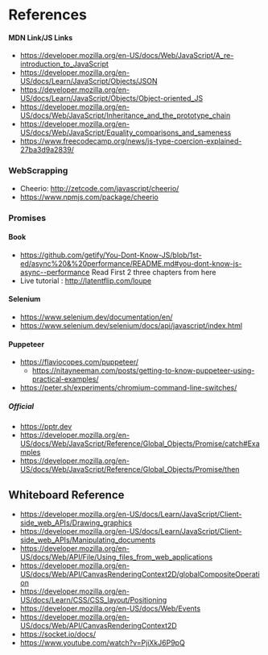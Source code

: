# References
#### MDN Link/JS Links
* https://developer.mozilla.org/en-US/docs/Web/JavaScript/A_re-introduction_to_JavaScript
* https://developer.mozilla.org/en-US/docs/Learn/JavaScript/Objects/JSON
* https://developer.mozilla.org/en-US/docs/Learn/JavaScript/Objects/Object-oriented_JS 
* https://developer.mozilla.org/en-US/docs/Web/JavaScript/Inheritance_and_the_prototype_chain
* https://developer.mozilla.org/en-US/docs/Web/JavaScript/Equality_comparisons_and_sameness
* https://www.freecodecamp.org/news/js-type-coercion-explained-27ba3d9a2839/
### WebScrapping
* Cheerio: http://zetcode.com/javascript/cheerio/
* https://www.npmjs.com/package/cheerio
### Promises
#### Book
  * https://github.com/getify/You-Dont-Know-JS/blob/1st-ed/async%20&%20performance/README.md#you-dont-know-js-async--performance
    Read First 2 three chapters from here
  * Live tutorial : http://latentflip.com/loupe
#### Selenium
  * https://www.selenium.dev/documentation/en/
  * https://www.selenium.dev/selenium/docs/api/javascript/index.html
#### Puppeteer  
  * https://flaviocopes.com/puppeteer/
	* https://nitayneeman.com/posts/getting-to-know-puppeteer-using-practical-examples/
  * https://peter.sh/experiments/chromium-command-line-switches/
##### **Official**
  * https://pptr.dev
  * https://developer.mozilla.org/en-US/docs/Web/JavaScript/Reference/Global_Objects/Promise/catch#Examples
  * https://developer.mozilla.org/en-US/docs/Web/JavaScript/Reference/Global_Objects/Promise/then
  
## Whiteboard Reference
  * https://developer.mozilla.org/en-US/docs/Learn/JavaScript/Client-side_web_APIs/Drawing_graphics
  * https://developer.mozilla.org/en-US/docs/Learn/JavaScript/Client-side_web_APIs/Manipulating_documents 
  * https://developer.mozilla.org/en-US/docs/Web/API/File/Using_files_from_web_applications
  * https://developer.mozilla.org/en-US/docs/Web/API/CanvasRenderingContext2D/globalCompositeOperation
  * https://developer.mozilla.org/en-US/docs/Learn/CSS/CSS_layout/Positioning
  * https://developer.mozilla.org/en-US/docs/Web/Events
  * https://developer.mozilla.org/en-US/docs/Web/API/CanvasRenderingContext2D
  * https://socket.io/docs/
  * https://www.youtube.com/watch?v=PjiXkJ6P9pQ
